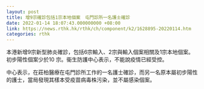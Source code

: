 ```yaml
---
layout: post
title: 增9宗確診包括1宗本地個案　屯門診所一名護士確診
date: 2022-01-14 18:07:43.000000000 +08:00
link: https://news.rthk.hk/rthk/ch/component/k2/1628895-20220114.htm
categories: rthk
---
```


本港新增9宗新型肺炎確診，包括6宗輸入、2宗與輸入個案相關及1宗本地個案。初步陽性個案少於10 宗。衞生防護中心表示，不能說疫情已經受控。

中心表示，在莊柏醫療在屯門診所工作的一名護士確診，而另一名原本屬初步陽性的護士，當局發現其樣本受疫苗病毒株污染，並不屬感染個案。

